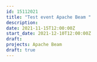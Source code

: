 ```yaml
---
id: 15112021
title: "Test event Apache Beam "
description: 
date: 2021-11-15T12:00:00Z
start_date: 2021-12-10T12:00:00Z
draft: 
projects: Apache Beam
draft: true
---
```




